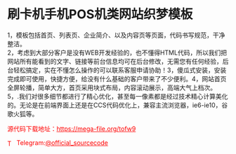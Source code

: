 # 刷卡机手机POS机类网站织梦模板

1，模板包括首页、列表页、企业简介、以及内容页等页面，代码书写规范，干净整洁。<br>2，考虑到大部分客户是没有WEB开发经验的，也不懂得HTML代码，所以我们把网站所有能看到的文字、链接等前台信息均可在后台修改，无需您有任何经验，后台轻松搞定，实在不懂怎么操作的可以联系客服申请协助！3，傻瓜式安装，安装完成即可使用，快捷方便，给没有什么基础的客户带来了不少便利。4，网站首页全屏轮播，简单大方，首页采用块式布局，内容滚动展示，高端大气上档次。<br>5，.我们对很多细节都进行了精心优化，甚至每一像素都是经过技术精心计算美化的。无论是在前端界面上还是在CCS代码优化上，兼容主流浏览器，ie6-ie10，谷歌火狐等。<br>


<p style="color: red;">源代码下载地址：<a href="https://mega-file.org/tofw9" style="color: red;">https://mega-file.org/tofw9</a></p><p style="color: red;"><img src="https://cdn-icons-png.flaticon.com/512/2111/2111646.png" alt="Telegram Icon" style="width: 16px; vertical-align: middle; margin-right: 5px;">Telegram:<a href="https://t.me/official_sourcecode" style="color: red;">@official_sourcecode</a></p>